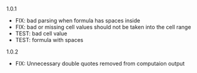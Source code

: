 1.0.1
- FIX: bad parsing when formula has spaces inside
- FIX: bad or missing cell values should not be taken into the cell range
- TEST: bad cell value
- TEST: formula with spaces

1.0.2
- FIX: Unnecessary double quotes removed from computaion output